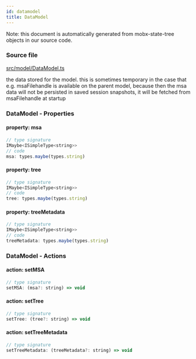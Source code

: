 ```yaml
---
id: datamodel
title: DataModel
---
```


Note: this document is automatically generated from mobx-state-tree objects in
our source code.

### Source file

[src/model/DataModel.ts](https://github.com/GMOD/react-msaview/blob/main/lib/src/model/DataModel.ts)

the data stored for the model. this is sometimes temporary in the case that e.g.
msaFilehandle is available on the parent model, because then the msa data will
not be persisted in saved session snapshots, it will be fetched from
msaFilehandle at startup

### DataModel - Properties

#### property: msa

```js
// type signature
IMaybe<ISimpleType<string>>
// code
msa: types.maybe(types.string)
```

#### property: tree

```js
// type signature
IMaybe<ISimpleType<string>>
// code
tree: types.maybe(types.string)
```

#### property: treeMetadata

```js
// type signature
IMaybe<ISimpleType<string>>
// code
treeMetadata: types.maybe(types.string)
```

### DataModel - Actions

#### action: setMSA

```js
// type signature
setMSA: (msa?: string) => void
```

#### action: setTree

```js
// type signature
setTree: (tree?: string) => void
```

#### action: setTreeMetadata

```js
// type signature
setTreeMetadata: (treeMetadata?: string) => void
```

